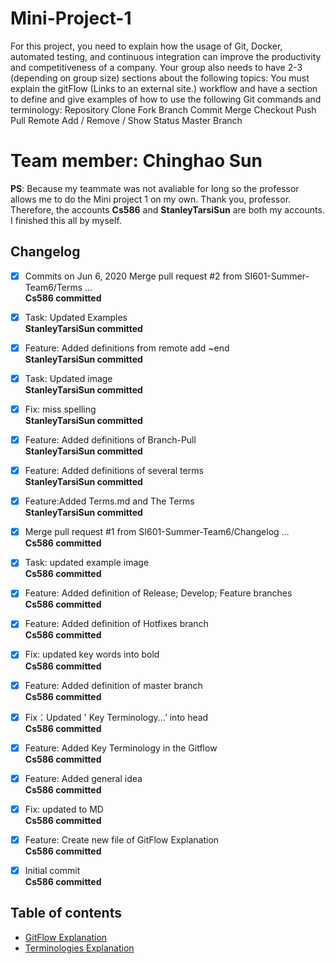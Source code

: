 # Mini-Project-1
For this project, you need to explain how the usage of Git, Docker, automated testing, and continuous integration can improve the productivity and competitiveness of a company.  Your group also needs to have 2-3 (depending on group size) sections about the following topics:  You must explain the gitFlow (Links to an external site.) workflow and have a section to define and give examples of how to use the following Git commands and terminology:  Repository Clone Fork Branch Commit Merge Checkout Push Pull  Remote Add / Remove / Show Status Master Branch
# Team member: Chinghao Sun
**PS**: Because my teammate was not avaliable for long so the professor allows me to do the Mini project 1 on my own. Thank you, professor.
Therefore, the accounts **Cs586** and **StanleyTarsiSun** are both my accounts. I finished this all by myself.
  ## Changelog
- [X]  Commits on Jun 6, 2020
Merge pull request #2 from SI601-Summer-Team6/Terms …   
**Cs586 committed** 

- [X] Task: Updated Examples    
**StanleyTarsiSun committed**

- [X] Feature: Added definitions from remote add ~end   
**StanleyTarsiSun committed**

- [X] Task: Updated image   
**StanleyTarsiSun committed**

- [X] Fix: miss spelling    
**StanleyTarsiSun committed** 

- [X] Feature: Added definitions of Branch-Pull   
**StanleyTarsiSun committed**


- [X] Feature: Added definitions of several terms   
**StanleyTarsiSun committed**

- [X] Feature:Added Terms.md and The Terms    
**StanleyTarsiSun committed** 

- [X] Merge pull request #1 from SI601-Summer-Team6/Changelog …   
**Cs586 committed**

- [X] Task: updated example image   
**Cs586 committed**

- [X] Feature: Added definition of Release; Develop; Feature branches   
**Cs586 committed**

- [X] Feature: Added definition of Hotfixes branch    
**Cs586 committed**

- [X] Fix: updated key words into bold    
**Cs586 committed**

- [X] Feature: Added definition of master branch    
**Cs586 committed**

- [X] Fix：Updated ' Key Terminology...’ into head   
**Cs586 committed**

- [X] Feature: Added Key Terminology in the Gitflow   
**Cs586 committed**

- [X] Feature: Added general idea   
**Cs586 committed**

- [X] Fix: updated to MD    
**Cs586 committed** 

- [X] Feature: Create new file of GitFlow Explanation   
**Cs586 committed**  

- [X] Initial commit    
**Cs586 committed**

## Table of contents
* [GitFlow Explanation](https://github.com/SI601-Summer-Team6/Mini-Project-1/blob/master/Gitflow%20Explannation.md)    
* [Terminologies Explanation](https://github.com/SI601-Summer-Team6/Mini-Project-1/blob/master/Terms.md)
